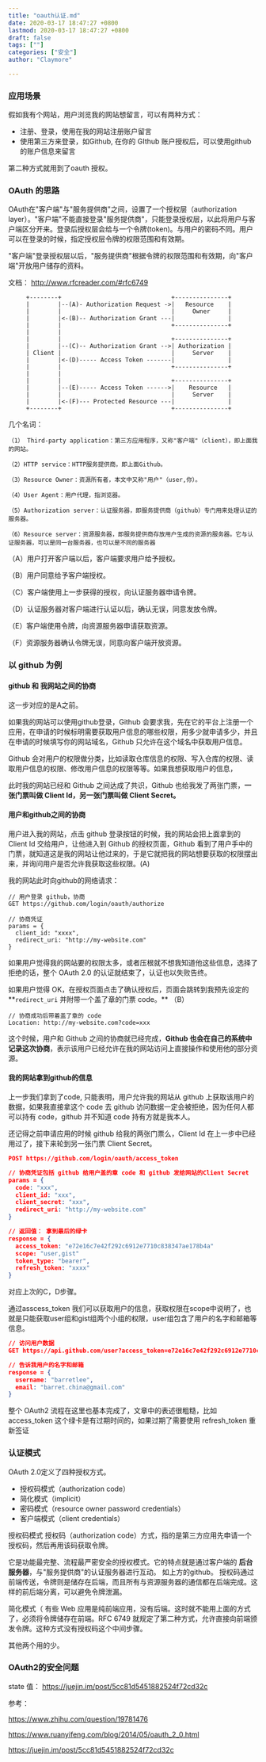 ```yaml
---
title: "oauth认证.md"
date: 2020-03-17 18:47:27 +0800
lastmod: 2020-03-17 18:47:27 +0800
draft: false
tags: [""]
categories: ["安全"]
author: "Claymore"

---
```

### 应用场景

假如我有个网站，用户浏览我的网站想留言，可以有两种方式：

* 注册、登录，使用在我的网站注册账户留言
* 使用第三方来登录，如Github, 在你的 GIthub 账户授权后，可以使用github的账户信息来留言



第二种方式就用到了oauth 授权。



### OAuth 的思路

OAuth在"客户端"与"服务提供商"之间，设置了一个授权层（authorization layer）。"客户端"不能直接登录"服务提供商"，只能登录授权层，以此将用户与客户端区分开来。登录后授权层会给与一个令牌(token)。与用户的密码不同。用户可以在登录的时候，指定授权层令牌的权限范围和有效期。

"客户端"登录授权层以后，"服务提供商"根据令牌的权限范围和有效期，向"客户端"开放用户储存的资料。

文档： http://www.rfcreader.com/#rfc6749 

```
     +--------+                               +---------------+
     |        |--(A)- Authorization Request ->|   Resource    |
     |        |                               |     Owner     |
     |        |<-(B)-- Authorization Grant ---|               |
     |        |                               +---------------+
     |        |
     |        |                               +---------------+
     |        |--(C)-- Authorization Grant -->| Authorization |
     | Client |                               |     Server    |
     |        |<-(D)----- Access Token -------|               |
     |        |                               +---------------+
     |        |
     |        |                               +---------------+
     |        |--(E)----- Access Token ------>|    Resource   |
     |        |                               |     Server    |
     |        |<-(F)--- Protected Resource ---|               |
     +--------+                               +---------------+
```

几个名词：

```
（1） Third-party application：第三方应用程序，又称"客户端"（client），即上面我的网站。

（2）HTTP service：HTTP服务提供商，即上面Github。

（3）Resource Owner：资源所有者，本文中又称"用户"（user,你）。

（4）User Agent：用户代理，指浏览器。

（5）Authorization server：认证服务器，即服务提供商（github）专门用来处理认证的服务器。

（6）Resource server：资源服务器，即服务提供商存放用户生成的资源的服务器。它与认证服务器，可以是同一台服务器，也可以是不同的服务器
```

（A）用户打开客户端以后，客户端要求用户给予授权。

（B）用户同意给予客户端授权。

（C）客户端使用上一步获得的授权，向认证服务器申请令牌。

（D）认证服务器对客户端进行认证以后，确认无误，同意发放令牌。

（E）客户端使用令牌，向资源服务器申请获取资源。

（F）资源服务器确认令牌无误，同意向客户端开放资源。



### 以 github 为例

#### github 和 我网站之间的协商

这一步对应的是A之前。

如果我的网站可以使用github登录，Github 会要求我，先在它的平台上注册一个应用，在申请的时候标明需要获取用户信息的哪些权限，用多少就申请多少，并且在申请的时候填写你的网站域名，Github 只允许在这个域名中获取用户信息。

Github 会对用户的权限做分类，比如读取仓库信息的权限、写入仓库的权限、读取用户信息的权限、修改用户信息的权限等等。如果我想获取用户的信息，

此时我的网站已经和 Github 之间达成了共识，Github 也给我发了两张门票，**一张门票叫做 Client Id，另一张门票叫做 Client Secret。**



#### 用户和github之间的协商

用户进入我的网站，点击 github 登录按钮的时候，我的网站会把上面拿到的 Client Id 交给用户，让他进入到 Github 的授权页面，Github 看到了用户手中的门票，就知道这是我的网站让他过来的，于是它就把我的网站想要获取的权限摆出来，并询问用户是否允许我获取这些权限。(A)

我的网站此时向github的网络请求：

```
// 用户登录 github，协商
GET https://github.com/login/oauth/authorize

// 协商凭证
params = {
  client_id: "xxxx",
  redirect_uri: "http://my-website.com"
}
```

如果用户觉得我的网站要的权限太多，或者压根就不想我知道他这些信息，选择了拒绝的话，整个 OAuth 2.0 的认证就结束了，认证也以失败告终。

如果用户觉得 OK，在授权页面点击了确认授权后，页面会跳转到我预先设定的**`redirect_uri` 并附带一个盖了章的门票 code。** （B）

```
// 协商成功后带着盖了章的 code
Location: http://my-website.com?code=xxx
```

这个时候，用户和 Github 之间的协商就已经完成，**Github 也会在自己的系统中记录这次协商**，表示该用户已经允许在我的网站访问上直接操作和使用他的部分资源。



#### 我的网站拿到github的信息

上一步我们拿到了code, 只能表明，用户允许我的网站从 github 上获取该用户的数据，如果我直接拿这个 code 去 github 访问数据一定会被拒绝，因为任何人都可以持有 code，github 并不知道 code 持有方就是我本人。

还记得之前申请应用的时候 github 给我的两张门票么，Client Id 在上一步中已经用过了，接下来轮到另一张门票 Client Secret。

```json
POST https://github.com/login/oauth/access_token

// 协商凭证包括 github 给用户盖的章 code 和 github 发给网站的Client Secret
params = {
  code: "xxx",
  client_id: "xxx",
  client_secret: "xxx",
  redirect_uri: "http://my-website.com"
}

// 返回值： 拿到最后的绿卡
response = {
  access_token: "e72e16c7e42f292c6912e7710c838347ae178b4a"
  scope: "user,gist"
  token_type: "bearer",
  refresh_token: "xxxx"
}
```

对应上次的C，D步骤。

通过asscess_token 我们可以获取用户的信息，获取权限在scope中说明了，也就是只能获取user组和gist组两个小组的权限，user组包含了用户的名字和邮箱等信息。

```json
// 访问用户数据
GET https://api.github.com/user?access_token=e72e16c7e42f292c6912e7710c838347ae178b4a

// 告诉我用户的名字和邮箱
response = {
  username: "barretlee",
  email: "barret.china@gmail.com"
}
```

整个 OAuth2 流程在这里也基本完成了，文章中的表述很粗糙，比如 access_token 这个绿卡是有过期时间的，如果过期了需要使用 refresh_token 重新签证



### 认证模式

OAuth 2.0定义了四种授权方式。

- 授权码模式（authorization code）
- 简化模式（implicit）
- 密码模式（resource owner password credentials）
- 客户端模式（client credentials）

授权码模式
授权码（authorization code）方式，指的是第三方应用先申请一个授权码，然后再用该码获取令牌。

它是功能最完整、流程最严密安全的授权模式。它的特点就是通过客户端的 **后台服务器**，与"服务提供商"的认证服务器进行互动。 如上方的github。
授权码通过前端传送，令牌则是储存在后端，而且所有与资源服务器的通信都在后端完成。这样的前后端分离，可以避免令牌泄漏。 



简化模式（
有些 Web 应用是纯前端应用，没有后端。这时就不能用上面的方式了，必须将令牌储存在前端。RFC 6749 就规定了第二种方式，允许直接向前端颁发令牌。这种方式没有授权码这个中间步骤。

其他两个用的少。



### OAuth2的安全问题

state 值： https://juejin.im/post/5cc81d5451882524f72cd32c 




参考： 

https://www.zhihu.com/question/19781476 

 https://www.ruanyifeng.com/blog/2014/05/oauth_2_0.html 

 https://juejin.im/post/5cc81d5451882524f72cd32c 